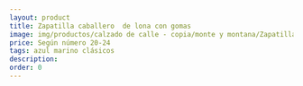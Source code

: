 ```yaml
---
layout: product
title: Zapatilla caballero  de lona con gomas
image: img/productos/calzado de calle - copia/monte y montana/Zapatilla caballero  de lona con gomas=Según número 20-24 =azul marino clásicos.webp
price: Según número 20-24 
tags: azul marino clásicos
description: 
order: 0
---
```

